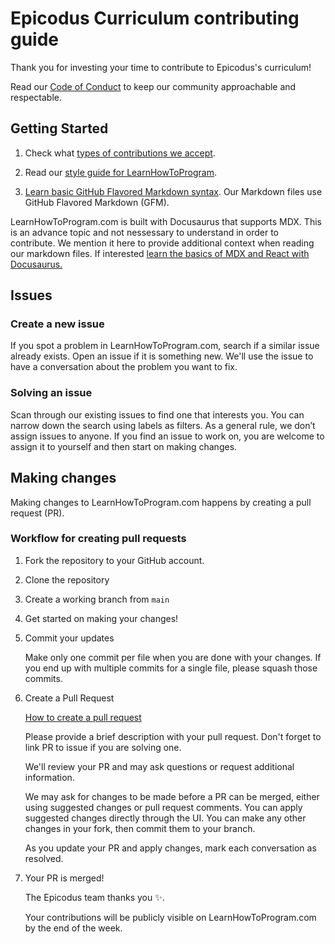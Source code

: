 # Epicodus Curriculum contributing guide <!-- omit in toc -->

Thank you for investing your time to contribute to Epicodus's curriculum!

Read our [Code of Conduct](https://github.com/Epicodus-Curriculum/.github/blob/main/CODE_OF_CONDUCT.md) to keep our community approachable and respectable.

## Getting Started

1. Check what [types of contributions we accept](https://github.com/Epicodus-Curriculum/.github/blob/main/types_of_contributions.md).

2. Read our [style guide for LearnHowToProgram](https://github.com/Epicodus-Curriculum/.github/blob/main/style_guide.md).

3. [Learn basic GitHub Flavored Markdown syntax](https://docs.github.com/en/get-started/writing-on-github/getting-started-with-writing-and-formatting-on-github/basic-writing-and-formatting-syntax). Our Markdown files use GitHub Flavored Markdown (GFM). 

LearnHowToProgram.com is built with Docusaurus that supports MDX. This is an advance topic and not nessessary to understand in order to contribute. We mention it here to provide additional context when reading our markdown files. If interested [learn the basics of MDX and React with Docusaurus.](https://docusaurus.io/docs/markdown-features)

## Issues

### Create a new issue
If you spot a problem in LearnHowToProgram.com, search if a similar issue already exists. Open an issue if it is something new. We'll use the issue to have a conversation about the problem you want to fix.

### Solving an issue
Scan through our existing issues to find one that interests you. You can narrow down the search using labels as filters. As a general rule, we don’t assign issues to anyone. If you find an issue to work on, you are welcome to assign it to yourself and then start on making changes.

## Making changes

Making changes to LearnHowToProgram.com happens by creating a pull request (PR).

### Workflow for creating pull requests

1. Fork the repository to your GitHub account.
2. Clone the repository
3. Create a working branch from `main` 
4. Get started on making your changes!

5. Commit your updates

	Make only one commit per file when you are done with your changes. If you end up with multiple commits for a single file, please squash those commits.

6. Create a Pull Request

	[How to create a pull request]()

	Please provide a brief description with your pull request. Don't forget to link PR to issue if you are solving one.

	We'll review your PR and may ask questions or request additional information.

	We may ask for changes to be made before a PR can be merged, either using suggested changes or pull request comments. You can apply suggested changes directly through the UI. You can make any other changes in your fork, then commit them to your branch.

	As you update your PR and apply changes, mark each conversation as resolved.

7. Your PR is merged!

	The Epicodus team thanks you ✨.

	Your contributions will be publicly visible on LearnHowToProgram.com by the end of the week.
